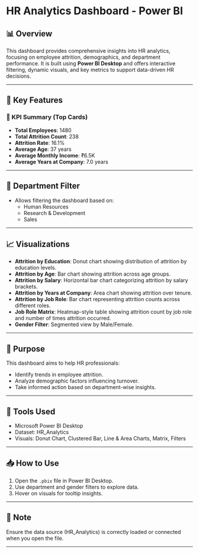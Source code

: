 # HR Analytics Dashboard - Power BI

## 📊 Overview
This dashboard provides comprehensive insights into HR analytics, focusing on employee attrition, demographics, and department performance. It is built using **Power BI Desktop** and offers interactive filtering, dynamic visuals, and key metrics to support data-driven HR decisions.

---

## 🧩 Key Features

### 🔢 KPI Summary (Top Cards)
- **Total Employees**: 1480
- **Total Attrition Count**: 238
- **Attrition Rate**: 16.1%
- **Average Age**: 37 years
- **Average Monthly Income**: ₹6.5K
- **Average Years at Company**: 7.0 years

---

## 📌 Department Filter
- Allows filtering the dashboard based on:
  - Human Resources
  - Research & Development
  - Sales

---

## 📈 Visualizations

- **Attrition by Education**: Donut chart showing distribution of attrition by education levels.
- **Attrition by Age**: Bar chart showing attrition across age groups.
- **Attrition by Salary**: Horizontal bar chart categorizing attrition by salary brackets.
- **Attrition by Years at Company**: Area chart showing attrition over tenure.
- **Attrition by Job Role**: Bar chart representing attrition counts across different roles.
- **Job Role Matrix**: Heatmap-style table showing attrition count by job role and number of times attrition occurred.
- **Gender Filter**: Segmented view by Male/Female.

---

## 🎯 Purpose
This dashboard aims to help HR professionals:
- Identify trends in employee attrition.
- Analyze demographic factors influencing turnover.
- Take informed action based on department-wise insights.

---

## 🔧 Tools Used
- Microsoft Power BI Desktop
- Dataset: HR_Analytics
- Visuals: Donut Chart, Clustered Bar, Line & Area Charts, Matrix, Filters

---

## 📥 How to Use
1. Open the `.pbix` file in Power BI Desktop.
2. Use department and gender filters to explore data.
3. Hover on visuals for tooltip insights.

---

## 📌 Note
Ensure the data source (HR_Analytics) is correctly loaded or connected when you open the file.

---
